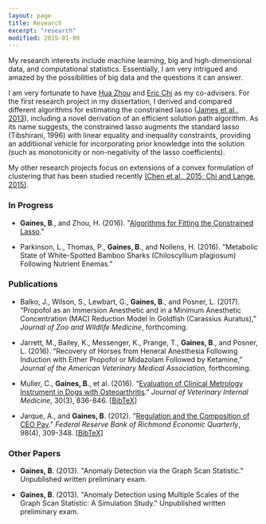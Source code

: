 ```yaml
---
layout: page
title: Research
excerpt: "research"
modified: 2015-01-09
---
```


My research interests include machine learning, big and high-dimensional data, and computational statistics. Essentially, I am very intrigued and amazed by the possibilities of big data and the questions it can answer.

I am very fortunate to have [Hua Zhou](http://hua-zhou.github.io/) and [Eric Chi](www.ericchi.com) as my co-advisers.  For the first research project in my dissertation, I derived and compared different algorithms for estimating the constrained lasso ([James et al., 2013](http://www-bcf.usc.edu/~gareth/research/PAC.pdf)), including a novel derivation of an efficient solution path algorithm.  As its name suggests, the constrained lasso augments the standard lasso (Tibshirani, 1996) with linear equality and inequality constraints, providing an additiional vehicle for incorporating prior knowledge into the solution (such as monotonicity or non-negativity of the lasso coefficients).

My other research projects focus on extensions of a convex formulation of clustering that has been studied recently [(Chen et al., 2015;](http://journals.plos.org/ploscompbiol/article?id=10.1371%2Fjournal.pcbi.1004228)[ Chi and Lange, 2015)](http://www.tandfonline.com/doi/abs/10.1080/10618600.2014.948181#.VHVPyt5WVzo).

### In Progress

* **Gaines, B**., and Zhou, H. (2016).  "[Algorithms for Fitting the Constrained Lasso](https://arxiv.org/abs/1611.01511)."

* Parkinson, L., Thomas, P., **Gaines, B**., and Nollens, H.  (2016). "Metabolic State of White-Spotted Bamboo Sharks (Chiloscyllium plagiosum) Following Nutrient Enemas."

### Publications
- Balko, J., Wilson, S., Lewbart, G., **Gaines, B**., and Posner, L. (2017).  “Propofol as an Immersion Anesthetic and in a Minimum Anesthetic Concentration (MAC) Reduction Model In Goldfish (Carassius Auratus),”  *Journal of Zoo and Wildlife Medicine*, forthcoming.

- Jarrett, M., Bailey, K., Messenger, K., Prange, T., **Gaines, B**., and Posner, L. (2016).  “Recovery of Horses from Heneral Anesthesia Following Induction with Either Propofol or Midazolam Followed by Ketamine,”  *Journal of the American Veterinary Medical Association*, forthcoming.

- Muller, C., **Gaines, B**., et al. (2016).  “[Evaluation of Clinical Metrology Instrument in Dogs with Osteoarthritis](https://www.ncbi.nlm.nih.gov/pubmed/26971876).”  *Journal of Veterinary Internal Medicine*, 30(3), 836-846. [[BibTeX](http://brgaines.github.io/research/mullerGaines16.bib)]

- Jarque, A., and **Gaines, B**. (2012). "[Regulation and the Composition of CEO Pay](https://www.richmondfed.org/publications/research/economic_quarterly/2012/q4/pdf/jarque.pdf)." *Federal Reserve Bank of Richmond Economic Quarterly*, 98(4), 309-348. [[BibTeX](http://brgaines.github.io/research/jarqueGaines12.bib)]

### Other Papers

* **Gaines, B**. (2013). "Anomaly Detection via the Graph Scan Statistic." Unpublished written preliminary exam.

* **Gaines, B**. (2013). "Anomaly Detection using Multiple Scales of the Graph Scan Statistic: A Simulation Study." Unpublished written preliminary exam.